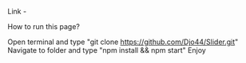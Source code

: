 Link -

How to run this page?

Open terminal and type "git clone https://github.com/Djo44/Slider.git" Navigate to folder and type "npm install && npm start" Enjoy
